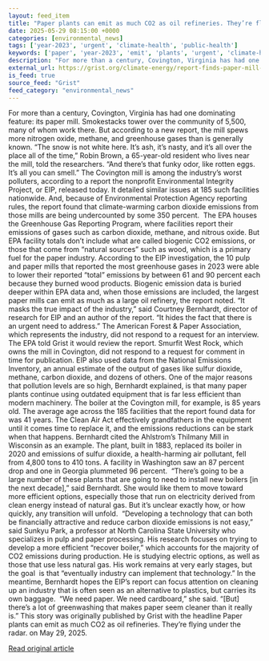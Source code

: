 ```yaml
---
layout: feed_item
title: "Paper plants can emit as much CO2 as oil refineries. They’re flying under the radar."
date: 2025-05-29 08:15:00 +0000
categories: [environmental_news]
tags: ['year-2023', 'urgent', 'climate-health', 'public-health']
keywords: ['paper', 'year-2023', 'emit', 'plants', 'urgent', 'climate-health', 'public-health']
description: "For more than a century, Covington, Virginia has had one dominating feature: its paper mill"
external_url: https://grist.org/climate-energy/report-finds-paper-mill-emissions-are-wildly-undercounted/
is_feed: true
source_feed: "Grist"
feed_category: "environmental_news"
---
```


For more than a century, Covington, Virginia has had one dominating feature: its paper mill. Smokestacks tower over the community of 5,500, many of whom work there. But according to a new report, the mill spews more nitrogen oxide, methane, and greenhouse gases than is generally known. “The snow is not white here. It’s ash, it’s nasty, and it’s all over the place all of the time,” Robin Brown, a 65-year-old resident who lives near the mill, told the researchers. “And there’s that funky odor, like rotten eggs. It’s all you can smell.” The Covington mill is among the industry’s worst polluters, according to a report the nonprofit Environmental Integrity Project, or EIP, released today. It detailed similar issues at 185 such facilities nationwide. And, because of Environmental Protection Agency reporting rules, the report found that climate-warming carbon dioxide emissions from those mills are being undercounted by some 350 percent.&nbsp; The EPA houses the Greenhouse Gas Reporting Program, where facilities report their emissions of gases such as carbon dioxide, methane, and nitrous oxide. But EPA facility totals don&#8217;t include what are called biogenic CO2 emissions, or those that come from “natural sources” such as wood, which is a primary fuel for the paper industry. According to the EIP investigation, the 10 pulp and paper mills that reported the most greenhouse gases in 2023 were able to lower their reported “total” emissions by between 61 and 90 percent each because they burned wood products. Biogenic emission data is buried deeper within EPA data and, when those emissions are included, the largest paper mills can emit as much as a large oil refinery, the report noted. “It masks the true impact of the industry,” said Courtney Bernhardt, director of research for EIP and an author of the report. “It hides the fact that there is an urgent need to address.” The American Forest &amp; Paper Association, which represents the industry, did not respond to a request for an interview. The EPA told Grist it would review the report. Smurfit West Rock, which owns the mill in Covington, did not respond to a request for comment in time for publication. EIP also used data from the National Emissions Inventory, an annual estimate of the output of gases like sulfur dioxide, methane, carbon dioxide, and dozens of others. One of the major reasons that pollution levels are so high, Bernhardt explained, is that many paper plants continue using outdated equipment that is far less efficient than modern machinery. The boiler at the Covington mill, for example, is 85 years old. The average age across the 185 facilities that the report found data for was 41 years. The Clean Air Act effectively grandfathers in the equipment until it comes time to replace it, and the emissions reductions can be stark when that happens. Bernhardt cited the Ahlstrom’s Thilmany Mill in Wisconsin as an example. The plant, built in 1883, replaced its boiler in 2020 and emissions of sulfur dioxide, a health-harming air pollutant, fell from 4,800 tons to 410 tons. A facility in Washington saw an 87 percent drop and one in Georgia plummeted 96 percent.&nbsp; “There&#8217;s going to be a large number of these plants that are going to need to install new boilers [in the next decade],” said Bernhardt. She would like them to move toward more efficient options, especially those that run on electricity derived from clean energy instead of natural gas. But it’s unclear exactly how, or how quickly, any transition will unfold.&nbsp; “Developing a technology that can both be financially attractive and reduce carbon dioxide emissions is not easy,” said Sunkyu Park, a professor at North Carolina State University who specializes in pulp and paper processing. His research focuses on trying to develop a more efficient “recover boiler,” which accounts for the majority of CO2 emissions during production. He is studying electric options, as well as those that use less natural gas. His work remains at very early stages, but the goal&nbsp; is that “eventually industry can implement that technology.” In the meantime, Bernhardt hopes the EIP’s report can focus attention on cleaning up an industry that is often seen as an alternative to plastics, but carries its own baggage.&nbsp; “We need paper. We need cardboard,” she said. “[But] there&#8217;s a lot of greenwashing that makes paper seem cleaner than it really is.” This story was originally published by Grist with the headline Paper plants can emit as much CO2 as oil refineries. They&#8217;re flying under the radar. on May 29, 2025.

[Read original article](https://grist.org/climate-energy/report-finds-paper-mill-emissions-are-wildly-undercounted/)
